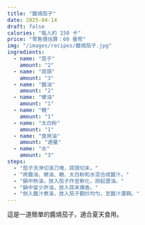 ```yaml
---
title: "醬燒茄子"
date: 2025-04-14
draft: false
calories: "每人約 150 卡"
price: "零售價估算：60 臺幣"
img: "/images/recipes/醬燒茄子.jpg"
ingredients:
  - name: "茄子"
    amount: "2"
  - name: "蒜頭"
    amount: "3"
  - name: "醬油"
    amount: "2"
  - name: "蠔油"
    amount: "1"
  - name: "糖"
    amount: "1"
  - name: "太白粉"
    amount: "1"
  - name: "食用油"
    amount: "適量"
  - name: "水"
    amount: "3"
steps:
  - "茄子洗淨切滾刀塊，蒜頭切末。"
  - "將醬油、蠔油、糖、太白粉和水混合成醬汁。"
  - "鍋中熱油，放入茄子炸至軟化，撈起瀝油。"
  - "鍋中留少許油，放入蒜末爆香。"
  - "倒入醬汁煮滾，放入茄子翻炒均勻，至醬汁濃稠。"
---
```


這是一道簡單的醬燒茄子，適合夏天食用。
